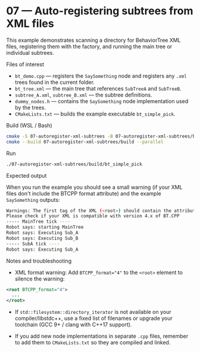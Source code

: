 # 07 — Auto-registering subtrees from XML files

This example demonstrates scanning a directory for BehaviorTree XML files, registering them with the factory, and running the main tree or individual subtrees.

Files of interest

- `bt_demo.cpp` — registers the `SaySomething` node and registers any `.xml` trees found in the current folder.
- `bt_tree.xml` — the main tree that references `SubTreeA` and `SubTreeB`.
- `subtree_A.xml`, `subtree_B.xml` — the subtree definitions.
- `dummy_nodes.h` — contains the `SaySomething` node implementation used by the trees.
- `CMakeLists.txt` — builds the example executable `bt_simple_pick`.

Build (WSL / Bash)

```bash
cmake -S 07-autoregister-xml-subtrees -B 07-autoregister-xml-subtrees/build
cmake --build 07-autoregister-xml-subtrees/build --parallel
```

Run

```bash
./07-autoregister-xml-subtrees/build/bt_simple_pick
```


Expected output

When you run the example you should see a small warning (if your XML files don't include the BTCPP format attribute) and the example `SaySomething` outputs:

```bash
Warnings: The first tag of the XML (<root>) should contain the attribute [BTCPP_format="4"]
Please check if your XML is compatible with version 4.x of BT.CPP
----- MainTree tick ----
Robot says: starting MainTree
Robot says: Executing Sub_A
Robot says: Executing Sub_B
----- SubA tick ----
Robot says: Executing Sub_A
```

Notes and troubleshooting

- XML format warning: Add `BTCPP_format="4"` to the `<root>` element to silence the warning:

```xml
<root BTCPP_format="4">
  ...
</root>
```

- If `std::filesystem::directory_iterator` is not available on your compiler/libstdc++, use a fixed list of filenames or upgrade your toolchain (GCC 9+ / clang with C++17 support).

- If you add new node implementations in separate `.cpp` files, remember to add them to `CMakeLists.txt` so they are compiled and linked.
